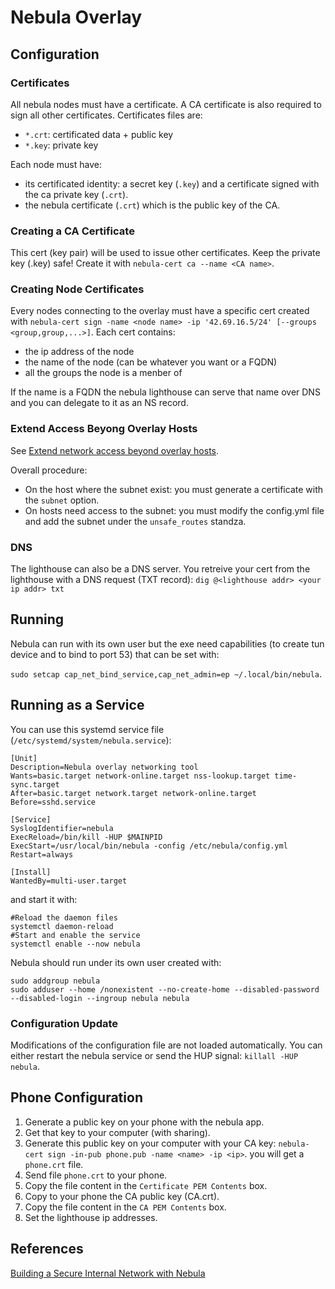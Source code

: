 # Nebula Overlay

## Configuration
### Certificates
All nebula nodes must have a certificate. A CA certificate is also required
to sign all other certificates.
Certificates files are:
- `*.crt`: certificated data + public key
- `*.key`: private key

Each node must have:
- its certificated identity: a secret key (`.key`) and a certificate signed with
  the ca private key (`.crt`).
- the nebula certificate (`.crt`) which is the public key of the CA.

### Creating a CA Certificate
This cert (key pair) will be used to issue other certificates. Keep the private key (.key) safe!
Create it with `nebula-cert ca --name <CA name>`.

### Creating Node Certificates
Every nodes connecting to the overlay must have a specific cert created with
`nebula-cert sign -name <node name> -ip '42.69.16.5/24' [--groups <group,group,...>]`.
Each cert contains:
- the ip address of the node
- the name of the node (can be whatever you want or a FQDN)
- all the groups the node is a menber of

If the name is a FQDN the nebula lighthouse can serve that name over DNS
and you can delegate to it as an NS record.

### Extend Access Beyong Overlay Hosts
See [Extend network access beyond overlay hosts](https://nebula.defined.net/docs/guides/unsafe_routes/).

Overall procedure:
- On the host where the subnet exist: you must generate a certificate with the
  `subnet` option.
- On hosts need access to the subnet: you must modify the config.yml file and
  add the subnet under the `unsafe_routes` standza.

### DNS
The lighthouse can also be a DNS server.
You retreive your cert from the lighthouse with a DNS request (TXT record):
`dig @<lighthouse addr> <your ip addr> txt`

## Running
Nebula can run with its own user but the exe need capabilities
(to create tun device and to bind to port 53) that can be set with:

`sudo setcap cap_net_bind_service,cap_net_admin=ep ~/.local/bin/nebula`.

## Running as a Service
You can use this systemd service file (`/etc/systemd/system/nebula.service`):
```
[Unit]
Description=Nebula overlay networking tool
Wants=basic.target network-online.target nss-lookup.target time-sync.target
After=basic.target network.target network-online.target
Before=sshd.service

[Service]
SyslogIdentifier=nebula
ExecReload=/bin/kill -HUP $MAINPID
ExecStart=/usr/local/bin/nebula -config /etc/nebula/config.yml
Restart=always

[Install]
WantedBy=multi-user.target
```
and start it with:
```
#Reload the daemon files
systemctl daemon-reload
#Start and enable the service
systemctl enable --now nebula
```

Nebula should run under its own user created with:
```
sudo addgroup nebula
sudo adduser --home /nonexistent --no-create-home --disabled-password --disabled-login --ingroup nebula nebula
```

### Configuration Update
Modifications of the configuration file are not loaded automatically.
You can either restart the nebula service or send the HUP signal:
`killall -HUP nebula`.

## Phone Configuration
1. Generate a public key on your phone with the nebula app.
2. Get that key to your computer (with sharing).
3. Generate this public key on your computer with your CA key:
   `nebula-cert sign -in-pub phone.pub -name <name> -ip <ip>`.
   you will get a `phone.crt` file.
4. Send file `phone.crt` to your phone.
5. Copy the file content in the `Certificate PEM Contents` box.
6. Copy to your phone the CA public key (CA.crt).
7. Copy the file content in the `CA PEM Contents` box.
8. Set the lighthouse ip addresses.

## References
[Building a Secure Internal Network with Nebula](https://www.apalrd.net/posts/2023/network_nebula/)
